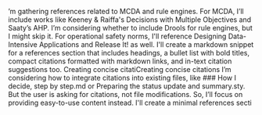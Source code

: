’m gathering references related to MCDA and rule engines. For MCDA, I’ll include works like Keeney & Raiffa's Decisions with Multiple Objectives and Saaty’s AHP. I’m considering whether to include Drools for rule engines, but I might skip it. 
For operational safety norms, I'll reference Designing Data-Intensive Applications and Release It! as well. I'll create a markdown snippet for a references section that includes headings, a bullet list with bold titles, compact citations formatted with markdown links, and in-text citation suggestions too.
Creating concise citatiCreating concise citations
I’m considering how to integrate citations into existing files, like ### How I decide, step by step.md or Preparing the status update and summary.sty. But the user is asking for citations, not file modifications. So, I’ll focus on providing easy-to-use content instead.
I'll create a minimal references secti